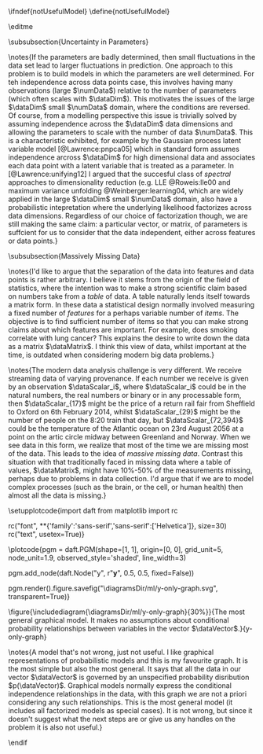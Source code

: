 \ifndef{notUsefulModel}
\define{notUsefulModel}

\editme

\subsubsection{Uncertainty in Parameters}

\notes{If the parameters are badly determined, then small fluctuations in the
data set lead to larger fluctuations in prediction. One approach to this
problem is to build models in which the parameters are well determined.
For teh independence across data points case, this involves having many
observations (large $\numData$) relative to the number of parameters
(which often scales with $\dataDim$). This motivates the issues of the
large $\dataDim$ small $\numData$ domain, where the conditions are
reversed. Of course, from a modelling perspective this issue is
trivially solved by assuming independence across the $\dataDim$ data
dimensions and allowing the parameters to scale with the number of data
$\numData$. This is a characteristic exhibited, for example by the
Gaussian process latent variable model [@Lawrence:pnpca05] which in standard form assumes independence
arcross $\dataDim$ for high dimensional data and associates each data
point with a latent variable that is treated as a parameter. In
[@Lawrence:unifying12] I argued that the succesful class of *spectral*
approaches to dimensionality reduction (e.g.
 LLE @Roweis:lle00 and maximum variance unfolding @Weinberger:learning04, which are widely
applied in the large $\dataDim$ small $\numData$ domain, also have a
probabilistic intepretation where the underlying likelihood factorizes
across data dimensions. Regardless of our choice of factorization
though, we are still making the same claim: a particular vector, or
matrix, of parameters is suffcient for us to consider that the data
independent, either across features or data points.}


\subsubsection{Massively Missing Data}

\notes{I'd like to argue that the separation of the data into features and
data points is rather arbitrary. I believe it stems from the origin of
the field of statistics, where the intention was to make a strong
scientific claim based on numbers take from a *table* of data. A table
naturally lends itself towards a matrix form. In these data a
statistical design normally involved measuring a fixed number of
*features* for a perhaps variable number of *items*. The objective is to
find sufficient number of items so that you can make strong claims about
which features are important. For example, does smoking correlate with
lung cancer? This explains the desire to write down the data as a matrix
$\dataMatrix$. I think this view of data, whilst important at the time,
is outdated when considering modern big data problems.}


\notes{The modern data analysis challenge is very different. We receive
streaming data of varying provenance. If each number we receive is given
by an observation $\dataScalar_i$, where $\dataScalar_i$ could be in the
natural numbers, the real numbers or binary or in any processable form,
then $\dataScalar_{17}$ might be the price of a return rail fair from
Sheffield to Oxford on 6th February 2014, whilst $\dataScalar_{29}$
might be the number of people on the 8:20 train that day, but
$\dataScalar_{72,394}$ could be the temperature of the Atlantic ocean on
23rd August 2056 at a point on the artic circle midway between Greenland
and Norway. When we see data in this form, we realize that most of the
time we are missing most of the data. This leads to the idea of *massive
missing data*. Contrast this situation with that traditionally faced in
missing data where a table of values, $\dataMatrix$, might have 10%-50%
of the measurements missing, perhaps due to problems in data collection.
I'd argue that if we are to model complex processes (such as the brain,
or the cell, or human health) then almost all the data is missing.}

\setupplotcode{import daft
from matplotlib import rc

rc("font", **{'family':'sans-serif','sans-serif':['Helvetica']}, size=30)
rc("text", usetex=True)}

\plotcode{pgm = daft.PGM(shape=[1, 1],
               origin=[0, 0], 
               grid_unit=5, 
               node_unit=1.9, 
               observed_style='shaded',
              line_width=3)

pgm.add_node(daft.Node("y", r"$\mathbf{y}$", 0.5, 0.5, fixed=False))

pgm.render().figure.savefig("\diagramsDir/ml/y-only-graph.svg", transparent=True)}


\figure{\includediagram{\diagramsDir/ml/y-only-graph}{30%}}{The most general graphical model. It makes no assumptions about conditional probability relationships between variables in the vector $\dataVector$.}{y-only-graph}

\notes{A model that's not wrong, just not useful. I like graphical
representations of probabilistic models and this is my favourite graph.
It is the most simple but also the most general. It says that all the
data in our vector $\dataVector$ is governed by an unspecified
probability disribution $p(\dataVector)$. Graphical models normally
express the conditional independence relationships in the data, with
this graph we are not a priori considering any such relationships. This
is the most general model (it includes all factorized models as special
cases). It is not wrong, but since it doesn't suggest what the next
steps are or give us any handles on the problem it is also not useful.}

\endif

